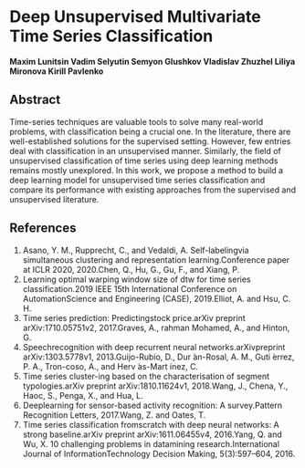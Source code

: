 # Deep Unsupervised Multivariate Time Series Classification
**Maxim Lunitsin   Vadim Selyutin   Semyon Glushkov   Vladislav Zhuzhel   Liliya Mironova   Kirill Pavlenko**

## Abstract
Time-series techniques are valuable tools to solve many real-world problems, with classification being a crucial one. In the literature, there are well-established solutions for the supervised setting. However, few entries deal with classification in an unsupervised manner. Similarly, the field of unsupervised classification of time series using deep learning methods remains mostly unexplored. In this work, we propose a method to build a deep learning model for unsupervised time series classification and compare its performance with existing approaches from the supervised and unsupervised literature.

## References
1. Asano, Y. M., Rupprecht, C., and Vedaldi, A. Self-labelingvia simultaneous clustering and representation learning.Conference paper at ICLR 2020, 2020.Chen, Q., Hu, G., Gu, F., and Xiang, P.
2. Learning optimal warping window size of dtw for time series classification.2019 IEEE 15th International Conference on AutomationScience and Engineering (CASE), 2019.Elliot, A. and Hsu, C. H.
3. Time series prediction: Predictingstock price.arXiv preprint arXiv:1710.05751v2, 2017.Graves, A., rahman Mohamed, A., and Hinton, G. 
4. Speechrecognition with deep recurrent neural networks.arXivpreprint arXiv:1303.5778v1, 2013.Guijo-Rubio, D., Dur ́an-Rosal, A. M., Guti ́errez, P. A., Tron-coso, A., and Herv ́as-Mart ́ınez, C.
5. Time series cluster-ing based on the characterisation of segment typologies.arXiv preprint arXiv:1810.11624v1, 2018.Wang, J., Chena, Y., Haoc, S., Penga, X., and Hua, L.
6. Deeplearning for sensor-based activity recognition: A survey.Pattern Recognition Letters, 2017.Wang,  Z. and Oates,  T.   
7. Time series classification fromscratch with deep neural networks:  A strong baseline.arXiv preprint arXiv:1611.06455v4, 2016.Yang,  Q.  and  Wu,  X.   10  challenging  problems  in  datamining research.International Journal of InformationTechnology Decision Making, 5(3):597–604, 2016.
